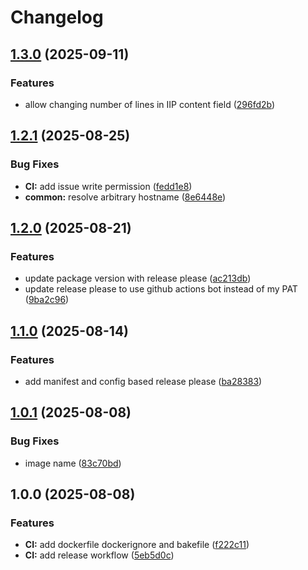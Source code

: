 # Changelog

## [1.3.0](https://github.com/DAKISpro/mas_blazor_fbp_tool_ui/compare/v1.2.1...v1.3.0) (2025-09-11)


### Features

* allow changing number of lines in IIP content field ([296fd2b](https://github.com/DAKISpro/mas_blazor_fbp_tool_ui/commit/296fd2b9dd825cf6d6188ef904adb67cefb8c0e3))

## [1.2.1](https://github.com/DAKISpro/mas_blazor_fbp_tool_ui/compare/v1.2.0...v1.2.1) (2025-08-25)


### Bug Fixes

* **CI:** add issue write permission ([fedd1e8](https://github.com/DAKISpro/mas_blazor_fbp_tool_ui/commit/fedd1e83df9bd5b989649227d1c9f8626e517950))
* **common:** resolve arbitrary hostname ([8e6448e](https://github.com/DAKISpro/mas_blazor_fbp_tool_ui/commit/8e6448e718bea613dbd3e2de1443f55d55814a2f))

## [1.2.0](https://github.com/DAKISpro/mas_blazor_fbp_tool_ui/compare/v1.1.0...v1.2.0) (2025-08-21)


### Features

* update package version with release please ([ac213db](https://github.com/DAKISpro/mas_blazor_fbp_tool_ui/commit/ac213db39cb70e83817288929e37e96d4e45ebe2))
* update release please to use github actions bot instead of my PAT ([9ba2c96](https://github.com/DAKISpro/mas_blazor_fbp_tool_ui/commit/9ba2c964daa2e24d3b190ee45e856d38567e8334))

## [1.1.0](https://github.com/DAKISpro/mas_blazor_fbp_tool_ui/compare/v1.0.1...v1.1.0) (2025-08-14)


### Features

* add manifest and config based release please ([ba28383](https://github.com/DAKISpro/mas_blazor_fbp_tool_ui/commit/ba283830f5f4685787effd0bef9739ba6cd59989))

## [1.0.1](https://github.com/DAKISpro/mas_blazor_fbp_tool_ui/compare/v1.0.0...v1.0.1) (2025-08-08)


### Bug Fixes

* image name ([83c70bd](https://github.com/DAKISpro/mas_blazor_fbp_tool_ui/commit/83c70bd57c8ac578b63c8e8b2b754e90aac51ed8))

## 1.0.0 (2025-08-08)


### Features

* **CI:** add dockerfile dockerignore and bakefile ([f222c11](https://github.com/DAKISpro/mas_blazor_fbp_tool_ui/commit/f222c11c66fe52f5f10410c1a76bd6b9f95772a7))
* **CI:** add release workflow ([5eb5d0c](https://github.com/DAKISpro/mas_blazor_fbp_tool_ui/commit/5eb5d0c1d33e66a1b72deb65c4f4ecfb14ddb509))
